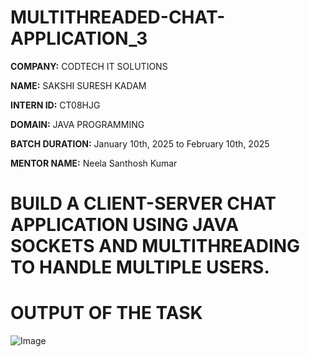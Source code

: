 # MULTITHREADED-CHAT-APPLICATION_3

**COMPANY:** CODTECH IT SOLUTIONS

**NAME:** SAKSHI SURESH KADAM

**INTERN ID:** CT08HJG

**DOMAIN:** JAVA PROGRAMMING

**BATCH DURATION:** January 10th, 2025 to February 10th, 2025

**MENTOR NAME:** Neela Santhosh Kumar

# BUILD A CLIENT-SERVER CHAT APPLICATION USING JAVA SOCKETS AND MULTITHREADING TO HANDLE MULTIPLE USERS.

# OUTPUT OF THE TASK

![Image](https://github.com/user-attachments/assets/f2a9063a-39d4-4bb0-a752-a75fad3124a8)
